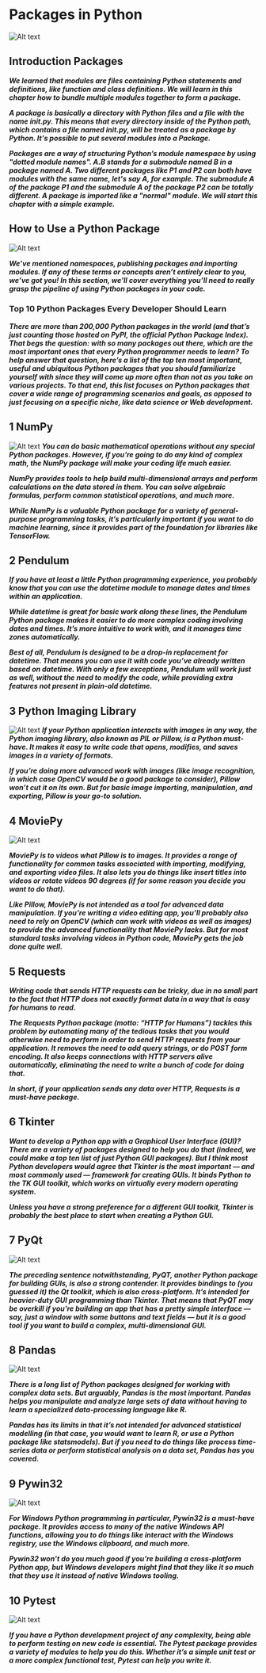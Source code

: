 # Packages in Python
![Alt text](https://cdn.programiz.com/sites/tutorial2program/files/PackageModuleStructure.jpg "a title")

## Introduction Packages 

***We learned that modules are files containing Python statements and definitions, like function and class definitions. We will learn in this chapter how to bundle multiple modules together to form a package.***

***A package is basically a directory with Python files and a file with the name __init__.py. This means that every directory inside of the Python path, which contains a file named __init__.py, will be treated as a package by Python. It's possible to put several modules into a Package.***

***Packages are a way of structuring Python’s module namespace by using "dotted module names". A.B stands for a submodule named B in a package named A. Two different packages like P1 and P2 can both have modules with the same name, let's say A, for example. The submodule A of the package P1 and the submodule A of the package P2 can be totally different. A package is imported like a "normal" module. We will start this chapter with a simple example.***

## How to Use a Python Package
![Alt text](https://media.geeksforgeeks.org/wp-content/uploads/Python-Packages.jpg "a title")

***We’ve mentioned namespaces, publishing packages and importing modules. If any of these terms or concepts aren’t entirely clear to you, we’ve got you! In this section, we’ll cover everything you’ll need to really grasp the pipeline of using Python packages in your code.***


### Top 10 Python Packages Every Developer Should Learn
***There are more than 200,000 Python packages in the world (and that’s just counting those hosted on PyPI, the official Python Package Index). That begs the question: with so many packages out there, which are the most important ones that every Python programmer needs to learn?
To help answer that question, here’s a list of the top ten most important, useful and ubiquitous Python packages that you should familiarize yourself with since they will come up more often than not as you take on various projects. To that end, this list focuses on Python packages that cover a wide range of programming scenarios and goals, as opposed to just focusing on a specific niche, like data science or Web development.***

## 1 NumPy
![Alt text](https://miro.medium.com/max/765/1*cyXCE-JcBelTyrK-58w6_Q.png "a title")
***You can do basic mathematical operations without any special Python packages. However, if you’re going to do any kind of complex math, the NumPy package will make your coding life much easier.***

***NumPy provides tools to help build multi-dimensional arrays and perform calculations on the data stored in them. You can solve algebraic formulas, perform common statistical operations, and much more.***

***While NumPy is a valuable Python package for a variety of general-purpose programming tasks, it’s particularly important if you want to do machine learning, since it provides part of the foundation for libraries like TensorFlow.***

## 2 Pendulum

***If you have at least a little Python programming experience, you probably know that you can use the datetime module to manage dates and times within an application.***

***While datetime is great for basic work along these lines, the Pendulum Python package makes it easier to do more complex coding involving dates and times. It’s more intuitive to work with, and it manages time zones automatically.***

***Best of all, Pendulum is designed to be a drop-in replacement for datetime. That means you can use it with code you’ve already written based on datetime. With only a few exceptions, Pendulum will work just as well, without the need to modify the code, while providing extra features not present in plain-old datetime.***

 

## 3 Python Imaging Library
![Alt text](https://media.geeksforgeeks.org/wp-content/uploads/split-an-image-in-python.png "a title")
***If your Python application interacts with images in any way, the Python imaging library, also known as PIL or Pillow, is a Python must-have. It makes it easy to write code that opens, modifies, and saves images in a variety of formats.***

***If you’re doing more advanced work with images (like image recognition, in which case OpenCV would be a good package to consider), Pillow won’t cut it on its own. But for basic image importing, manipulation, and exporting, Pillow is your go-to solution.***

 

## 4 MoviePy
![Alt text](https://zulko.github.io/moviepy/_images/logo.png "a title")

***MoviePy is to videos what Pillow is to images. It provides a range of functionality for common tasks associated with importing, modifying, and exporting video files. It also lets you do things like insert titles into videos or rotate videos 90 degrees (if for some reason you decide you want to do that).***

***Like Pillow, MoviePy is not intended as a tool for advanced data manipulation. If you’re writing a video editing app, you’ll probably also need to rely on OpenCV (which can work with videos as well as images) to provide the advanced functionality that MoviePy lacks. But for most standard tasks involving videos in Python code, MoviePy gets the job done quite well.***

 

## 5 Requests

***Writing code that sends HTTP requests can be tricky, due in no small part to the fact that HTTP does not exactly format data in a way that is easy for humans to read.***

***The Requests Python package (motto: “HTTP for Humans”) tackles this problem by automating many of the tedious tasks that you would otherwise need to perform in order to send HTTP requests from your application. It removes the need to add query strings, or do POST form encoding. It also keeps connections with HTTP servers alive automatically, eliminating the need to write a bunch of code for doing that.***

***In short, if your application sends any data over HTTP, Requests is a must-have package.***

 

## 6 Tkinter

***Want to develop a Python app with a Graphical User Interface (GUI)? There are a variety of packages designed to help you do that (indeed, we could make a top ten list of just Python GUI packages). But I think most Python developers would agree that Tkinter is the most important — and most commonly used — framework for creating GUIs. It binds Python to the TK GUI toolkit, which works on virtually every modern operating system.***

***Unless you have a strong preference for a different GUI toolkit, Tkinter is probably the best place to start when creating a Python GUI.***

 

## 7 PyQt
![Alt text](https://upload.wikimedia.org/wikipedia/commons/thumb/e/e6/Python_and_Qt.svg/1200px-Python_and_Qt.svg.png "a title")

***The preceding sentence notwithstanding, PyQT, another Python package for building GUIs, is also a strong contender. It provides bindings to (you guessed it) the Qt toolkit, which is also cross-platform. It’s intended for heavier-duty GUI programming than Tkinter. That means that PyQT may be overkill if you’re building an app that has a pretty simple interface — say, just a window with some buttons and text fields — but it is a good tool if you want to build a complex, multi-dimensional GUI.***

 

## 8 Pandas
![Alt text](https://upload.wikimedia.org/wikipedia/commons/thumb/e/ed/Pandas_logo.svg/1200px-Pandas_logo.svg.png "a title")

***There is a long list of Python packages designed for working with complex data sets. But arguably, Pandas is the most important. Pandas helps you manipulate and analyze large sets of data without having to learn a specialized data-processing language like R.***

***Pandas has its limits in that it’s not intended for advanced statistical modelling (in that case, you would want to learn R, or use a Python package like statsmodels). But if you need to do things like process time-series data or perform statistical analysis on a data set, Pandas has you covered.***

 

## 9 Pywin32
![Alt text](https://1.bp.blogspot.com/-sXd_6XNmCYU/XretjZ9h-WI/AAAAAAAAusc/to0sRFY-rMUdsemMNrD8EfAZE_R3cQhyACK4BGAsYHg/w1200-h630-p-k-no-nu/PyWin32.JPG "a title")

***For Windows Python programming in particular, Pywin32 is a must-have package. It provides access to many of the native Windows API functions, allowing you to do things like interact with the Windows registry, use the Windows clipboard, and much more.***

***Pywin32 won’t do you much good if you’re building a cross-platform Python app, but Windows developers might find that they like it so much that they use it instead of native Windows tooling.***

 

## 10 Pytest
![Alt text](https://cdn.guru99.com/images/1/011019_1320_PyTestTutor3.png "a title")

***If you have a Python development project of any complexity, being able to perform testing on new code is essential. The Pytest package provides a variety of modules to help you do this. Whether it’s a simple unit test or a more complex functional test, Pytest can help you write it.***